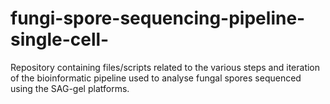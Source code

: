 # fungi-spore-sequencing-pipeline-single-cell-
Repository containing files/scripts related to the various steps and iteration of the bioinformatic pipeline used to analyse fungal spores sequenced using the SAG-gel platforms.
